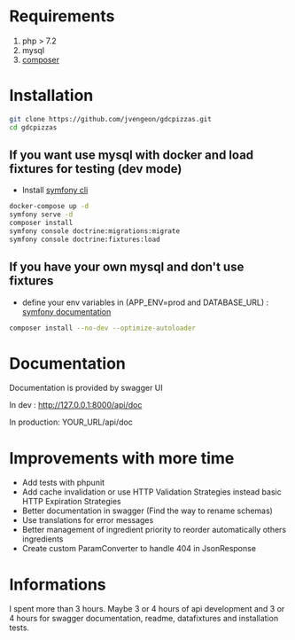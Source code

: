 # Requirements

 1. php > 7.2
 2. mysql
 3. [composer](https://getcomposer.org/)

# Installation
```bash
git clone https://github.com/jvengeon/gdcpizzas.git
cd gdcpizzas
```


 ## If you want use mysql with docker and load fixtures for testing (dev mode)
 
 - Install [symfony cli](https://symfony.com/download)
 
 ```bash
docker-compose up -d 
symfony serve -d
composer install
symfony console doctrine:migrations:migrate
symfony console doctrine:fixtures:load
```

 ## If you have your own mysql and don't use fixtures
 
 - define your env variables in  (APP_ENV=prod and DATABASE_URL) : [symfony documentation](https://symfony.com/doc/current/deployment.html#b-configure-your-environment-variables)
 ```bash
composer install --no-dev --optimize-autoloader
```


# Documentation

Documentation is provided by swagger UI

In dev :
http://127.0.0.1:8000/api/doc

In production:
YOUR_URL/api/doc

# Improvements with more time

 - Add tests with phpunit
 - Add cache invalidation or use HTTP Validation Strategies instead basic HTTP Expiration Strategies
 - Better documentation in swagger (Find the way to rename schemas)
 - Use translations for error messages
 - Better management of ingredient priority to reorder automatically others ingredients
 - Create custom ParamConverter to handle 404 in JsonResponse
 

# Informations
I spent more than 3 hours. Maybe 3 or 4 hours of api development and 3 or 4 hours for swagger documentation, readme, datafixtures and installation tests.